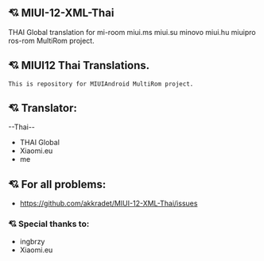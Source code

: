 ## :cupid: MIUI-12-XML-Thai
THAI Global translation for mi-room miui.ms miui.su minovo miui.hu miuipro ros-rom MultiRom project.
## :cupid: MIUI12 Thai Translations.
    This is repository for MIUIAndroid MultiRom project.
## :cupid: Translator:
--Thai--
- THAI Global
- Xiaomi.eu
- me
## :cupid: For all problems:
- https://github.com/akkradet/MIUI-12-XML-Thai/issues

### :cupid: Special thanks to:
- ingbrzy
- Xiaomi.eu

